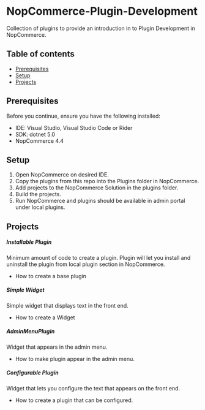 # NopCommerce-Plugin-Development
Collection of plugins to provide an introduction in to Plugin Development in NopCommerce.

## Table of contents
* [Prerequisites](#prerequisites)
* [Setup](#setup)
* [Projects](#projects)

## Prerequisites
Before you continue, ensure you have the following installed:
* IDE: Visual Studio, Visual Studio Code or Rider
* SDK: dotnet 5.0
* NopCommerce 4.4
	
## Setup
1. Open NopCommerce on desired IDE.
2. Copy the plugins from this repo into the Plugins folder in NopCommerce.
3. Add projects to the NopCommerce Solution in the plugins folder.
4. Build the projects.
5. Run NopCommerce and plugins should be available in admin portal under local plugins.

## Projects 
##### Installable Plugin
Minimum amount of code to create a plugin. Plugin will let you install and uninstall the plugin from local plugin section in NopCommerce.
  - How to create a base plugin
  
##### Simple Widget
Simple widget that displays text in the front end.  
  - How to create a Widget
  
##### AdminMenuPlugin
Widget that appears in the admin menu. 
  - How to make plugin appear in the admin menu.

##### Configurable Plugin
Widget that lets you configure the text that appears on the front end.
  - How to create a plugin that can be configured.

